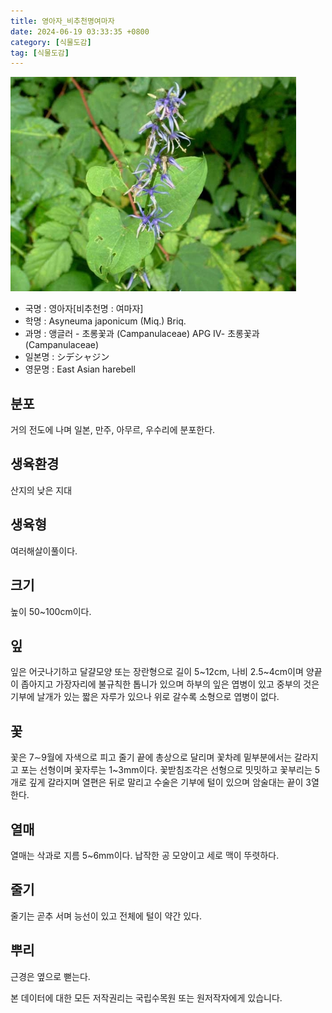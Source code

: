 ```yaml
---
title: 영아자_비추천명여마자
date: 2024-06-19 03:33:35 +0800
category: [식물도감]
tag: [식물도감]
---
```




![영아자[비추천명 : 여마자]](/assets/img/fileUpload/plants/basic/Campanulaceae/Asyneuma/10840/1_th2.JPG)
- 국명 : 영아자[비추천명 : 여마자]
- 학명 : Asyneuma japonicum (Miq.) Briq.
- 과명 : 앵글러 - 초롱꽃과 (Campanulaceae) APG Ⅳ- 초롱꽃과 (Campanulaceae)
- 일본명 : シデシャジン
- 영문명 : East Asian harebell


## 분포
거의 전도에 나며 일본, 만주, 아무르, 우수리에 분포한다.
## 생육환경
산지의 낮은 지대
## 생육형
여러해살이풀이다.
## 크기
높이 50~100cm이다.
## 잎
잎은 어긋나기하고 달걀모양 또는 장란형으로 길이 5~12cm, 나비 2.5~4cm이며 양끝이 좁아지고 가장자리에 불규칙한 톱니가 있으며 하부의 잎은 엽병이 있고 중부의 것은 기부에 날개가 있는 짧은 자루가 있으나 위로 갈수록 소형으로 엽병이 없다.
## 꽃
꽃은 7∼9월에 자색으로 피고 줄기 끝에 총상으로 달리며 꽃차례 밑부분에서는 갈라지고 포는 선형이며 꽃자루는 1~3mm이다. 꽃받침조각은 선형으로 밋밋하고 꽃부리는 5개로 깊게 갈라지며 열편은 뒤로 말리고 수술은 기부에 털이 있으며 암술대는 끝이 3열한다.
## 열매
열매는 삭과로 지름 5~6mm이다. 납작한 공 모양이고 세로 맥이 뚜렷하다. 
## 줄기
줄기는 곧추 서며 능선이 있고 전체에 털이 약간 있다.
## 뿌리
근경은 옆으로 뻗는다.






본 데이터에 대한 모든 저작권리는 국립수목원 또는 원저작자에게 있습니다.
